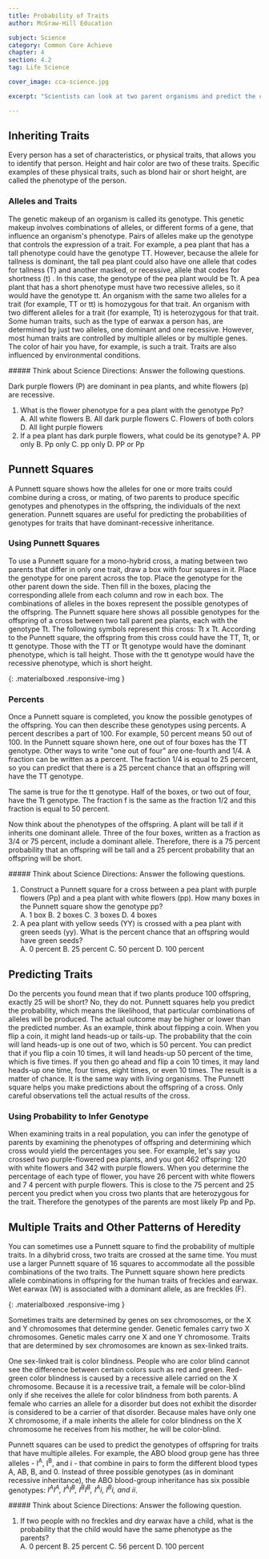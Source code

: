 ```yaml
---
title: Probability of Traits
author: McGraw-Hill Education

subject: Science
category: Common Core Achieve
chapter: 4
section: 4.2
tag: Life Science

cover_image: cca-science.jpg

excerpt: "Scientists can look at two parent organisms and predict the characteristics of their offspring. Learn how to use a Punnett square to determine the probability that the offspring of two parents will inherit certain traits."

---
```

## Inheriting Traits

Every person has a set of characteristics, or physical traits, that allows you to identify that person. Height and hair color are two of these traits. Specific examples of these physical traits, such as blond hair or short height, are called the phenotype of the person.

### Alleles and Traits

The genetic makeup of an organism is called its genotype. This genetic makeup involves combinations of alleles, or different forms of a gene, that influence an organism's phenotype. Pairs of alleles make up the genotype that controls the expression of a trait. For example, a pea plant that has a tall phenotype could have the genotype TT. However, because the allele for tallness is dominant, the tall pea plant could also have one allele that codes for tallness (T) and another masked, or recessive, allele that codes for shortness (t) . In this case, the genotype of the pea plant would be Tt. A pea plant that has a short phenotype must have two recessive alleles, so it would have the genotype tt. An organism with the same two alleles for a trait (for example, TT or tt) is homozygous for that trait. An organism with two different alleles for a trait (for example, Tt) is heterozygous for that trait. Some human traits, such as the type of earwax a person has, are determined by just two alleles, one dominant and one recessive. However, most human traits are controlled by multiple alleles or by multiple genes. The color of hair you have, for example, is such a trait. Traits are also influenced by environmental conditions.

<div class="card-panel" markdown="1">
##### Think about Science
Directions: Answer the following questions.

Dark purple flowers (P) are dominant in pea plants, and white flowers (p) are recessive.

  1. What is the flower phenotype for a pea plant with the genotype Pp?    
    A. All white flowers
    B. All dark purple flowers
    C. Flowers of both colors
    D. All light purple flowers    
  2. If a pea plant has dark purple flowers, what could be its genotype?
    A. PP only
    B. Pp only
    C. pp only
    D. PP or Pp
</div>

## Punnett Squares

A Punnett square shows how the alleles for one or more traits could combine during a cross, or mating, of two parents to produce specific genotypes and phenotypes in the offspring, the individuals of the next generation. Punnett squares are useful for predicting the probabilities of genotypes for traits that have dominant-recessive inheritance.

### Using Punnett Squares

To use a Punnett square for a mono-hybrid cross, a mating between two parents that differ in only one trait, draw a box with four squares in it. Place the genotype for one parent across the top. Place the genotype for the other parent down the side. Then fill in the boxes, placing the corresponding allele from each column and row in each box. The combinations of alleles in the boxes represent the possible genotypes of the offspring. The Punnett square here shows all possible genotypes for the offspring of a cross between two tall parent pea plants, each with the genotype Tt. The following symbols represent this cross: Tt x Tt. According to the Punnett square, the offspring from this cross could have the TT, Tt, or tt genotype. Those with the TT or Tt genotype would have the dominant phenotype, which is tall height. Those with the tt genotype would have the recessive phenotype, which is short height.

![](){: .materialboxed .responsive-img }

### Percents

Once a Punnett square is completed, you know the possible genotypes of the offspring. You can then describe these genotypes using percents. A percent describes a part of 100. For example, 50 percent means 50 out of 100. In the Punnett square shown here, one out of four boxes has the TT genotype. Other ways to write "one out of four" are one-fourth and 1/4. A fraction can be written as a percent. The fraction 1/4 is equal to 25 percent, so you can predict that there is a 25 percent chance that an offspring will have the TT genotype.

The same is true for the tt genotype. Half of the boxes, or two out of four, have the Tt genotype. The fraction f is the same as the fraction 1/2 and this fraction is equal to 50 percent.

Now think about the phenotypes of the offspring. A plant will be tall if it inherits one dominant allele. Three of the four boxes, written as a fraction as 3/4 or 75 percent, include a dominant allele. Therefore, there is a 75 percent probability that an offspring will be tall and a 25 percent probability that an offspring will be short.

<div class="card-panel" markdown="1">
##### Think about Science
Directions: Answer the following questions.

  1. Construct a Punnett square for a cross between a pea plant with purple flowers (Pp) and a pea plant with white flowers (pp). How many boxes in the Punnett square show the genotype pp?  
    A. 1 box
    B. 2 boxes
    C. 3 boxes
    D. 4 boxes    
  2. A pea plant with yellow seeds (YY)  is crossed with a pea plant with green seeds (yy). What is the percent chance that an offspring would have green seeds?    
    A. 0 percent
    B. 25 percent
    C. 50 percent
    D. 100 percent
</div>

## Predicting Traits

Do the percents you found mean that if two plants produce 100 offspring, exactly 25 will be short? No, they do not. Punnett squares help you predict the probability, which means the likelihood, that particular combinations of alleles will be produced. The actual outcome may be higher or lower than the predicted number. As an example, think about flipping a coin. When you flip a coin, it might land heads-up or tails-up. The probability that the coin will land heads-up is one out of two, which is 50 percent. You can predict that if you flip a coin 10 times, it will land heads-up 50 percent of the time, which is five times. If you then go ahead and flip a coin 10 times, it may land heads-up one time, four times, eight times, or even 10 times. The result is a matter of chance. It is the same way with living organisms. The Punnett square helps you make predictions about the offspring of a cross. Only careful observations tell the actual results of the cross.

### Using Probability to Infer Genotype

When examining traits in a real population, you can infer the genotype of parents by examining the phenotypes of offspring and determining which cross would yield the percentages you see. For example, let's say you crossed two purple-flowered pea plants, and you got 462 offspring: 120 with white flowers and 342 with purple flowers. When you determine the percentage of each type of flower, you have 26 percent with white flowers and 7 4 percent with purple flowers. This is close to the 75 percent and 25 percent you predict when you cross two plants that are heterozygous for the trait. Therefore the genotypes of the parents are most likely Pp and Pp.

## Multiple Traits and Other Patterns of Heredity

You can sometimes use a Punnett square to find the probability of multiple traits. In a dihybrid cross, two traits are crossed at the same time. You must use a larger Punnett square of 16 squares to accommodate all the possible combinations of the two traits. The Punnett square shown here predicts allele combinations in offspring for the human traits of freckles and earwax. Wet earwax (W) is associated with a dominant allele, as are freckles (F).

![](){: .materialboxed .responsive-img }

Sometimes traits are determined by genes on sex chromosomes, or the X and Y chromosomes that determine gender. Genetic females carry two X chromosomes. Genetic males carry one X and one Y chromosome. Traits that are determined by sex chromosomes are known as sex-linked traits.

One sex-linked trait is color blindness. People who are color blind cannot see the difference between certain colors such as red and green. Red-green color blindness is caused by a recessive allele carried on the X chromosome. Because it is a recessive trait, a female will be color-blind only if she receives the allele for color blindness from both parents. A female who carries an allele for a disorder but does not exhibit the disorder is considered to be a carrier of that disorder. Because males have only one X chromosome, if a male inherits the allele for color blindness on the X chromosome he receives from his mother, he will be color-blind.

Punnett squares can be used to predict the genotypes of offspring for traits that have multiple alleles. For example, the ABO blood group gene has three alleles - I<sup>A</sup>, I<sup>B</sup>, and i - that combine in pairs to form the different blood types A, AB, B, and 0. Instead of three possible genotypes (as in dominant recessive inheritance), the ABO blood-group inheritance has six possible genotypes: *I<sup>A</sup>I<sup>A</sup>, I<sup>A</sup>I<sup>B</sup>, I<sup>B</sup>I<sup>B</sup>, I<sup>A</sup>i, I<sup>B</sup>i, and ii*.

<div class="card-panel" markdown="1">
##### Think about Science
Directions: Answer the following question.

  1. If two people with no freckles and dry earwax have a child, what is the probability that the child would have the same phenotype as the parents?  
    A. 0 percent
    B. 25 percent
    C. 56 percent
    D. 100 percent
</div>
